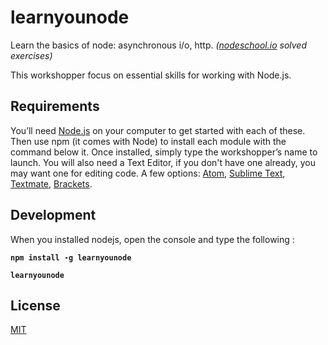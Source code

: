 # learnyounode
Learn the basics of node: asynchronous i/o, http. *([nodeschool.io](http://nodeschool.io/#workshopper-list) solved exercises)*

This workshopper focus on essential skills for working with Node.js.


Requirements
------------
You’ll need [Node.js](http://nodejs.org) on your computer to get started with each of these. Then use npm (it comes with Node) to install each module with the command below it. Once installed, simply type the workshopper’s name to launch.
You will also need a Text Editor, if you don't have one already, you may want one for editing code. A few options: [Atom](https://atom.io/), [Sublime Text](http://www.sublimetext.com/), [Textmate](http://macromates.com/), [Brackets](http://brackets.io/).

Development
-----------
When you installed nodejs, open the console and type the following :

**`npm install -g learnyounode`**

**`learnyounode`**

License
-------
[MIT](./LICENSE)